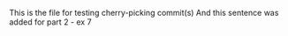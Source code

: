 This is the file for testing 
cherry-picking commit(s)
And this sentence was added for part 2 - ex 7